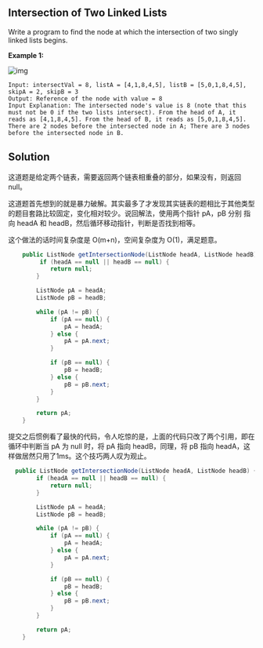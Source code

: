 ## Intersection of Two Linked Lists

Write a program to find the node at which the intersection of two singly linked lists begins.

**Example 1:**

![img](https://assets.leetcode.com/uploads/2018/12/13/160_example_1.png)



```
Input: intersectVal = 8, listA = [4,1,8,4,5], listB = [5,0,1,8,4,5], skipA = 2, skipB = 3
Output: Reference of the node with value = 8
Input Explanation: The intersected node's value is 8 (note that this must not be 0 if the two lists intersect). From the head of A, it reads as [4,1,8,4,5]. From the head of B, it reads as [5,0,1,8,4,5]. There are 2 nodes before the intersected node in A; There are 3 nodes before the intersected node in B.
```

## Solution

这道题是给定两个链表，需要返回两个链表相重叠的部分，如果没有，则返回 null。

这道题首先想到的就是暴力破解。其实最多了才发现其实链表的题相比于其他类型的题目套路比较固定，变化相对较少。说回解法，使用两个指针 pA，pB 分别 指向 headA 和 headB，然后循环移动指针，判断是否找到相等。

这个做法的话时间复杂度是 O(m+n)，空间复杂度为 O(1)，满足题意。

```java
    public ListNode getIntersectionNode(ListNode headA, ListNode headB) {
         if (headA == null || headB == null) {
            return null;
        }

        ListNode pA = headA;
        ListNode pB = headB;

        while (pA != pB) {
            if (pA == null) {
                pA = headA;
            } else {
                pA = pA.next;
            }

            if (pB == null) {
                pB = headB;
            } else {
                pB = pB.next;
            }
        }

        return pA;
    }
```

提交之后惯例看了最快的代码，令人吃惊的是，上面的代码只改了两个引用，即在循环中判断当 pA 为 null 时，将 pA 指向 headB，同理，将 pB 指向 headA，这样做居然只用了1ms。这个技巧两人叹为观止。

```java
  public ListNode getIntersectionNode(ListNode headA, ListNode headB) {
        if (headA == null || headB == null) {
            return null;
        }

        ListNode pA = headA;
        ListNode pB = headB;

        while (pA != pB) {
            if (pA == null) {
                pA = headA;
            } else {
                pA = pA.next;
            }

            if (pB == null) {
                pB = headB;
            } else {
                pB = pB.next;
            }
        }

        return pA;
    }
```



